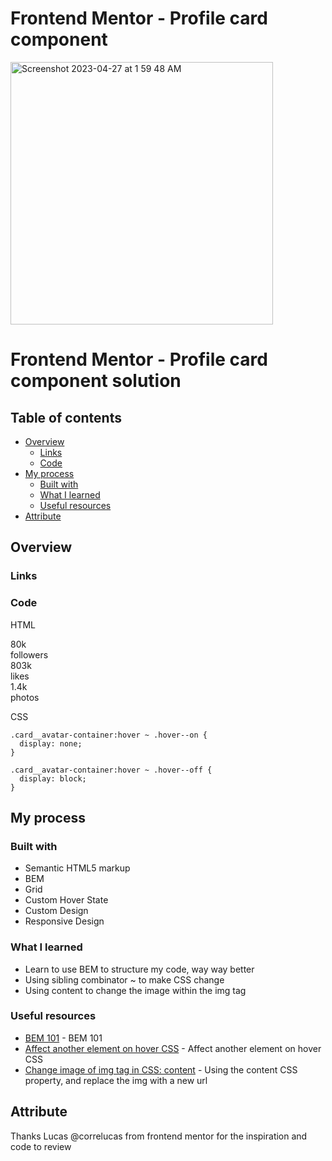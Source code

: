 # Frontend Mentor - Profile card component

<img width="420" alt="Screenshot 2023-04-27 at 1 59 48 AM" src="https://user-images.githubusercontent.com/98545971/234772624-42533ed4-a3d4-49c2-a31f-ee518c4a9df9.png">

# Frontend Mentor - Profile card component solution

## Table of contents

- [Overview](#overview)
  - [Links](#links)
  - [Code](#code)
- [My process](#my-process)
  - [Built with](#built-with)
  - [What I learned](#what-i-learned)
  - [Useful resources](#useful-resources)
- [Attribute](#attribute)

## Overview

### Links


### Code
HTML
	<div class="card__stats">
		<div class="card__stats-container">
		  <div class="card__stats-value font-bold">80k</div>
		  <div class="card__text font-small">followers</div>
		</div>
		<div class="card__stats-container">
		  <div class="card__stats-value font-bold">803k</div>
		  <div class="card__text font-small">likes</div>
		</div>
		<div class="card__stats-container">
		  <div class="card__stats-value font-bold">1.4k</div>
		  <div class="card__text font-small">photos</div>
		</div>
	</div>
	
CSS

	.card__avatar-container:hover ~ .hover--on {
	  display: none;
	}

	.card__avatar-container:hover ~ .hover--off {
	  display: block;
	}


## My process

### Built with

- Semantic HTML5 markup
- BEM
- Grid
- Custom Hover State
- Custom Design
- Responsive Design

### What I learned

- Learn to use BEM to structure my code, way way better
- Using sibling combinator ~ to make CSS change
- Using content to change the image within the img tag

### Useful resources

- [BEM 101](https://sparkbox.com/foundry/bem_by_example) - BEM 101
- [Affect another element on hover CSS](https://simplernerd.com/css-affect-another-element-on-hover/) - Affect another element on hover CSS
- [Change image of img tag in CSS: content](https://developer.mozilla.org/en-US/docs/Web/CSS/content) - Using the content CSS property, and replace the img with a new url

## Attribute

Thanks Lucas @correlucas from frontend mentor for the inspiration and code to review
